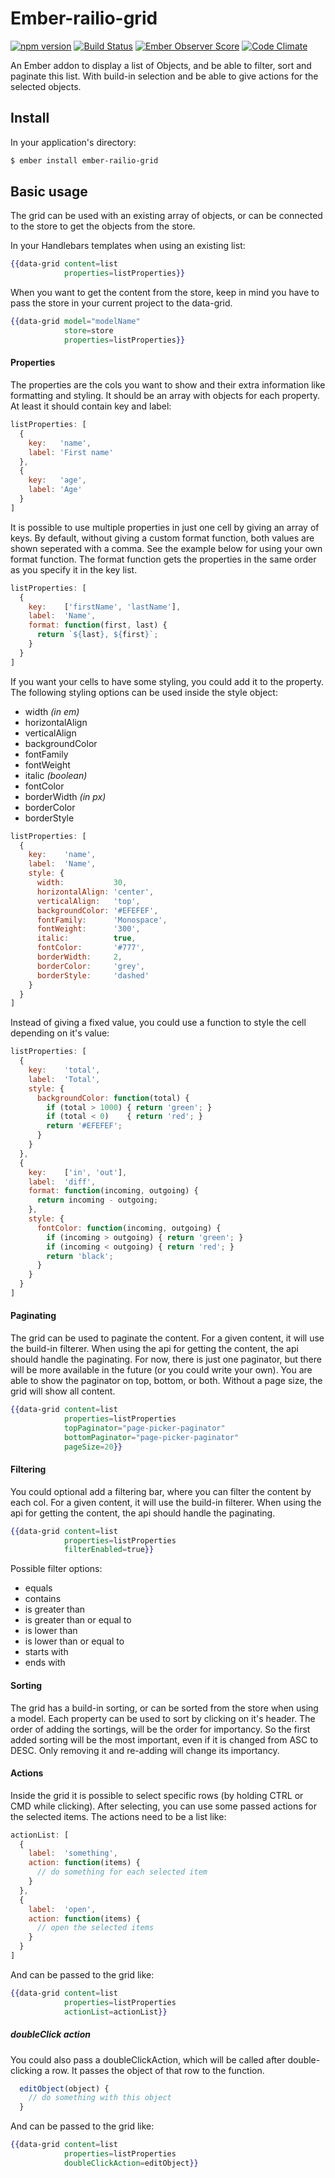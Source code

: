# Ember-railio-grid
[![npm version](https://badge.fury.io/js/ember-railio-grid.svg)](http://badge.fury.io/js/ember-railio-grid) [![Build Status](https://travis-ci.org/Fabriquartz/ember-railio-grid.svg)](https://travis-ci.org/Fabriquartz/ember-railio-grid) [![Ember Observer Score](http://emberobserver.com/badges/ember-railio-grid.svg)](http://emberobserver.com/addons/ember-railio-grid) [![Code Climate](https://codeclimate.com/github/Fabriquartz/ember-railio-grid/badges/gpa.svg)](https://codeclimate.com/github/Fabriquartz/ember-railio-grid)

An Ember addon to display a list of Objects, and be able to filter, sort and paginate this list. With build-in selection and be able to give actions for the selected objects.

## Install

In your application's directory:

```sh
$ ember install ember-railio-grid
```

## Basic usage

The grid can be used with an existing array of objects, or can be connected to the store to get the objects from the store. 

In your Handlebars templates when using an existing list:

```handlebars
{{data-grid content=list
            properties=listProperties}}
```

When you want to get the content from the store, keep in mind you have to pass the store in your current project to the data-grid.

```handlebars
{{data-grid model="modelName"
            store=store
            properties=listProperties}}
```

#### Properties

The properties are the cols you want to show and their extra information like formatting and styling. 
It should be an array with objects for each property. At least it should contain key and label:

```js
listProperties: [
  {
    key:   'name',
    label: 'First name'
  },
  {
    key:   'age',
    label: 'Age'
  }
]
```

It is possible to use multiple properties in just one cell by giving an array of keys. By default, without giving a custom format function, both values are shown seperated with a comma. See the example below for using your own format function. The format function gets the properties in the same order as you specify it in the key list. 

```js
listProperties: [
  {
    key:    ['firstName', 'lastName'],
    label:  'Name',
    format: function(first, last) {
      return `${last}, ${first}`;
    }
  }
]
```

If you want your cells to have some styling, you could add it to the property. The following styling options can be used inside the style object: 

- width *(in em)*
- horizontalAlign
- verticalAlign
- backgroundColor
- fontFamily
- fontWeight
- italic *(boolean)*
- fontColor
- borderWidth *(in px)*
- borderColor
- borderStyle

```js
listProperties: [
  {
    key:    'name',
    label:  'Name',
    style: {
      width:           30,
      horizontalAlign: 'center',
      verticalAlign:   'top',
      backgroundColor: '#EFEFEF',
      fontFamily:      'Monospace',
      fontWeight:      '300',
      italic:          true,
      fontColor:       '#777',
      borderWidth:     2,
      borderColor:     'grey',
      borderStyle:     'dashed'
    }
  }
]
```

Instead of giving a fixed value, you could use a function to style the cell depending on it's value:

```js
listProperties: [
  {
    key:    'total',
    label:  'Total',
    style: {
      backgroundColor: function(total) {
        if (total > 1000) { return 'green'; } 
        if (total < 0)    { return 'red'; }
        return '#EFEFEF';
      }
    }
  },
  {
    key:    ['in', 'out'],
    label:  'diff',
    format: function(incoming, outgoing) {
      return incoming - outgoing;
    },
    style: {
      fontColor: function(incoming, outgoing) {
        if (incoming > outgoing) { return 'green'; } 
        if (incoming < outgoing) { return 'red'; }
        return 'black';
      }
    }
  }
]
```

#### Paginating

The grid can be used to paginate the content. For a given content, it will use the build-in filterer. When using the api for getting the content, the api should handle the paginating. For now, there is just one paginator, but there will be more available in the future (or you could write your own). You are able to show the paginator on top, bottom, or both. Without a page size, the grid will show all content.

```handlebars
{{data-grid content=list
            properties=listProperties
            topPaginator="page-picker-paginator"
            bottomPaginator="page-picker-paginator"
            pageSize=20}}
```

#### Filtering

You could optional add a filtering bar, where you can filter the content by each col. For a given content, it will use the build-in filterer. When using the api for getting the content, the api should handle the paginating.

```handlebars
{{data-grid content=list
            properties=listProperties
            filterEnabled=true}}
```

Possible filter options:

- equals
- contains
- is greater than
- is greater than or equal to
- is lower than
- is lower than or equal to
- starts with
- ends with

#### Sorting

The grid has a build-in sorting, or can be sorted from the store when using a model. Each property can be used to sort by clicking on it's header. The order of adding the sortings, will be the order for importancy. So the first added sorting will be the most important, even if it is changed from ASC to DESC. Only removing it and re-adding will change its importancy.

#### Actions

Inside the grid it is possible to select specific rows (by holding CTRL or CMD while clicking). After selecting, you can use some passed actions for the selected items. The actions need to be a list like:

```js
actionList: [
  {
    label:  'something',
    action: function(items) {
      // do something for each selected item
    }
  },
  {
    label:  'open',
    action: function(items) {
      // open the selected items
    }
  }
]
```

And can be passed to the grid like:

```handlebars
{{data-grid content=list
            properties=listProperties
            actionList=actionList}}
```

##### doubleClick action

You could also pass a doubleClickAction, which will be called after double-clicking a row. It passes the object of that row to the function.

```js
  editObject(object) {
    // do something with this object
  }
```

And can be passed to the grid like:

```handlebars
{{data-grid content=list
            properties=listProperties
            doubleClickAction=editObject}}
```
